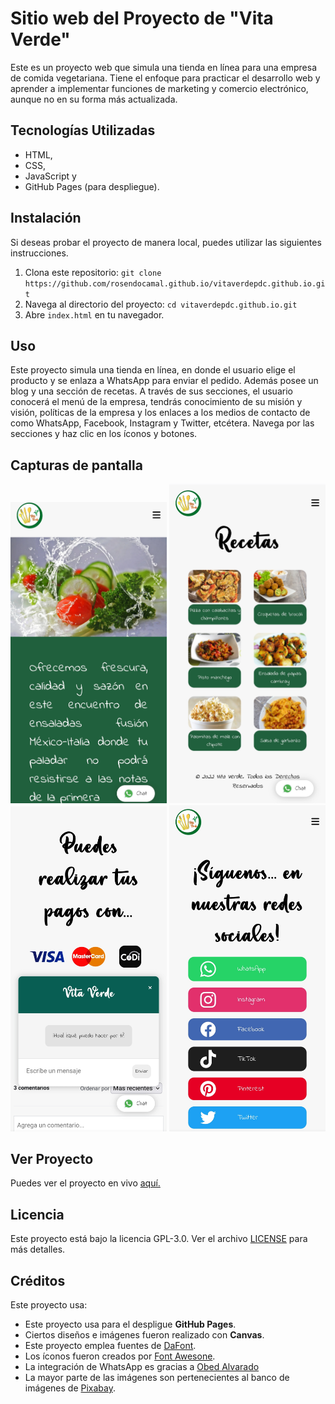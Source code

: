 # Sitio web del Proyecto de "Vita Verde"

Este es un proyecto web que simula una tienda en línea para una empresa de comida vegetariana. Tiene el enfoque para practicar el desarrollo web y aprender a implementar funciones de marketing y comercio electrónico, aunque no en su forma más actualizada.

## Tecnologías Utilizadas
- HTML,
- CSS,
- JavaScript y
- GitHub Pages (para despliegue).

## Instalación

Si deseas probar el proyecto de manera local, puedes utilizar las siguientes instrucciones.

1. Clona este repositorio: ```git clone https://github.com/rosendocamal.github.io/vitaverdepdc.github.io.git```
2. Navega al directorio del proyecto: ```cd vitaverdepdc.github.io.git```
3. Abre `index.html` en tu navegador.

## Uso

Este proyecto simula una tienda en línea, en donde el usuario elige el producto y se enlaza a WhatsApp para enviar el pedido. Además posee un blog y una sección de recetas. A través de sus secciones, el usuario conocerá el menú de la empresa, tendrás conocimiento de su misión y visión, políticas de la empresa y los enlaces a los medios de contacto de como WhatsApp, Facebook, Instagram y Twitter, etcétera. Navega por las secciones y haz clic en los íconos y botones.


## Capturas de pantalla

<img src="/img/screenshot-1.jpg" alt="Vista principal" width="250">
<img src="/img/screenshot-2.jpg" alt="Vista secundaria" width="250">
<img src="/img/screenshot-3.jpg" alt="Vista secundaria" width="250">
<img src="/img/screenshot-4.jpg" alt="Vista secundaria" width="250">

## Ver Proyecto

Puedes ver el proyecto en vivo [aquí.](https://rosendocamal.github.io/vitaverdepdc.github.io/)

## Licencia

Este proyecto está bajo la licencia GPL-3.0. Ver el archivo [LICENSE](LICENSE) para más detalles.

## Créditos

Este proyecto usa:
- Este proyecto usa para el despligue **GitHub Pages**.
- Ciertos diseños e imágenes fueron realizado con **Canvas**.
- Este proyecto emplea fuentes de [DaFont](https://www.dafont.com/es/).
- Los íconos fueron creados por [Font Awesone](https://fontawesome.com/).
- La integración de WhatsApp es gracias a [Obed Alvarado](https://obedalvarado.pw/blog/integrar-whatsapp-en-tu-sitio-web-usando-html-javascript-y-css/)
- La mayor parte de las imágenes son pertenecientes al banco de imágenes de [Pixabay](https://pixabay.com/es/).



